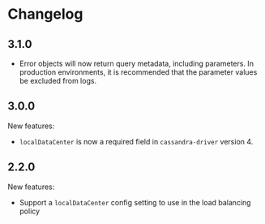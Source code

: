# Changelog

## 3.1.0

* Error objects will now return query metadata, including parameters. In production
environments, it is recommended that the parameter values be excluded from logs.

## 3.0.0

New features:

* `localDataCenter` is now a required field in `cassandra-driver` version 4.

## 2.2.0

New features:

* Support a `localDataCenter` config setting to use in the load balancing policy
